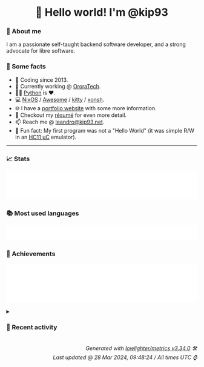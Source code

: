 <!-- README template, populated using this action:
     https://github.com/kip93/kip93/blob/main/.github/workflows/readme.yml. -->

<h1 align="center">👋 Hello world! I'm @kip93</h1> <!-- LOGIN => username -->

### 👤 About me

I am a passionate self-taught backend software developer, and a strong advocate for libre software.


### 💬 Some facts

* 📅 Coding since 2013.
* 💼 Currently working @ [OroraTech](https://ororatech.com/).
* 👨‍💻 [Python](https://github.com/search?q=user%3Akip93&l=python) is ❤️. <!-- LOGIN => username -->
* 💻 [NixOS](https://github.com/NixOS/) /
     [Awesome](https://github.com/awesomeWM/) /
     [kitty](https://github.com/kovidgoyal/kitty/) /
     [xonsh](https://github.com/xonsh/).
* 🌐 I have a [portfolio website](https://kip93.net/) with some more information.
* 📝 Checkout my [résumé](https://kip93.net/resume/) for even more detail.
* 📫 Reach me @ [leandro@kip93.net](mailto:leandro@kip93.net).
* 🎲 Fun fact: My first program was not a "Hello World" (it was simple R/W in an [HC11 µC](https://en.wikipedia.org/wiki/68HC11) emulator).


-----------------------------------------------------------------------------------------------------------------------


### 📈 Stats

![](./stats.svg)


### 📚 Most used languages <!-- by percentage, in decreasing order -->

![](./languages.svg)


### 🏅 Achievements

![](./achievements.svg)


<details> <!-- Last activity -->
<!-- Almost verbatim copy of https://github.com/lowlighter/metrics/blob/latest/source/templates/markdown/partials/activity.ejs, but restructured to be foldable. -->
<summary><h3>📰 Recent activity</h3></summary>

* ➡️ Pushed 3 commits in [kip93/cp437-tools](https://github.com/kip93/cp437-tools) on branch `main`
  * [#84543c3](https://github.com/kip93/cp437-tools/commit/84543c3) Add first tests
  * [#4460134](https://github.com/kip93/cp437-tools/commit/4460134) Move process function to its own file
  * [#c914526](https://github.com/kip93/cp437-tools/commit/c914526) Fix format again
  * *On 26 Mar 2024, 23:19:55*
* ⏺️ Created new tag v0.4.1 in [kip93/cp437-tools](https://github.com/kip93/cp437-tools)
  * *On 26 Mar 2024, 22:45:52*
* ➡️ Pushed 2 commits in [kip93/cp437-tools](https://github.com/kip93/cp437-tools) on branch `main`
  * [#3ccd1cf](https://github.com/kip93/cp437-tools/commit/3ccd1cf) Release 0.4.1
  * [#810e151](https://github.com/kip93/cp437-tools/commit/810e151) Show cp437-set-meta documentation
  * *On 26 Mar 2024, 22:45:48*
* ⏺️ Created new tag v0.4.0 in [kip93/cp437-tools](https://github.com/kip93/cp437-tools)
  * *On 26 Mar 2024, 22:44:13*
</details>


<h6 align="right"><em>
    Generated with <a href="https://github.com/lowlighter/metrics/tree/latest/">lowlighter/metrics v3.34.0</a> 🛠️<br> <!-- VERSION => MAJOR.minor.patch -->
    Last updated @ 28 Mar 2024, 09:48:24 / All times UTC ⌚ <!-- meta.generated => DD/MM/YYYY, hh:mm -->
</em></h6>
